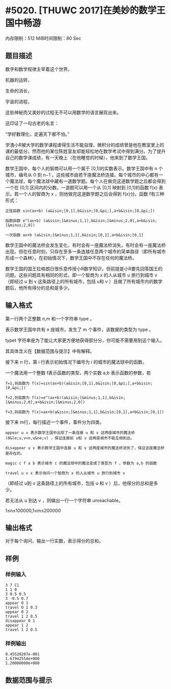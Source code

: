 # #5020. [THUWC 2017]在美妙的数学王国中畅游

内存限制：512 MiB时间限制：80 Sec

## 题目描述

数字和数学规律主宰着这个世界。

机器的运转，

生命的消长，

宇宙的进程，

这些神秘而又美妙的过程无不可以用数学的语言展现出来。

这印证了一句古老的名言：

&ldquo;学好数理化，走遍天下都不怕。&rdquo;

学渣小R被大学的数学课程虐得生活不能自理，微积分的成绩曾是他在教室里上的课的最低分。然而他的某位陈姓室友却能轻松地在数学考试中得到满分。为了提升自己的数学课成绩，有一天晚上（在他睡觉的时候），他来到了数学王国。

数学王国中，每个人的智商可以用一个属于 [0,1]的实数表示。数学王国中有 n 个城市，编号从 0 到 n&minus;1 ，这些城市由若干座魔法桥连接。每个城市的中心都有一个魔法球，每个魔法球中藏有一道数学题。每个人在做完这道数学题之后都会得到一个在 [0,1] 区间内的分数。一道题可以用一个从 [0,1] 映射到 [0,1]的函数 f(x) 表示。若一个人的智商为 x ，则他做完这道数学题之后会得到 f(x)分。函数 f有三种形式：

    正弦函数 sin(ax+b) (a&isin;[0,1],b&isin;[0,&pi;],a+b&isin;[0,&pi;])

    指数函数 e^(ax+b) (a&isin;[&minus;1,1],b&isin;[&minus;2,0],a+b&isin;[&minus;2,0])

    一次函数 ax+b (a&isin;[&minus;1,1],b&isin;[0,1],a+b&isin;[0,1]

数学王国中的魔法桥会发生变化，有时会有一座魔法桥消失，有时会有一座魔法桥出现。但在任意时刻，只存在至多一条连接任意两个城市的简单路径（即所有城市形成一个森林）。在初始情况下，数学王国中不存在任何的魔法桥。

数学王国的国王拉格朗日很乐意传授小R数学知识，但前提是小R要先回答国王的问题。这些问题具有相同的形式，即一个智商为 x 的人从城市 u 旅行到城市 v（即经过 u 到 v 这条路径上的所有城市，包括 u和 v ）且做了所有城市内的数学题后，他所有得分的总和是多少。

## 输入格式

第一行两个正整数 n,m 和一个字符串 type 。

表示数学王国中共有 n 座城市，发生了 m 个事件，该数据的类型为 type 。 

typet 字符串是为了能让大家更方便地获得部分分，你可能不需要用到这个输入。

其具体含义在【数据范围与提示】中有解释。

接下来 n 行，第 i 行表示初始情况下编号为 i 的城市的魔法球中的函数。

一个魔法用一个整数 f表示函数的类型，两个实数 a,b 表示函数的参数，若

    f=1,则函数为 f(x)=sin(ax+b)(a&isin;[0,1],b&isin;[0,&pi;],a+b&isin;[0,&pi;])

    f=2,则函数为 f(x)=e^(ax+b)(a&isin;[&minus;1,1],b&isin;[&minus;2,0],a+b&isin;[&minus;2,0])

    f=3,则函数为 f(x)=ax+b(a&isin;[&minus;1,1],b&isin;[0,1],a+b&isin;[0,1])

接下来 m行，每行描述一个事件，事件分为四类。

    appear u v 表示数学王国中出现了一条连接 u 和 v 这两座城市的魔法桥 (0&le;u,v<n,u&ne;v) ，保证连接前 u和 v 这两座城市不能互相到达。

    disappear u v 表示数学王国中连接 u 和 v 这两座城市的魔法桥消失了，保证这座魔法桥是存在的。

    magic c f a b 表示城市 c 的魔法球中的魔法变成了类型为 f ，参数为 a,b 的函数

    travel u v x 表示询问一个智商为 x 的人从城市 u 旅行到城市 v 

（即经过 u到 v 这条路径上的所有城市，包括 u 和 v ）后，他得分的总和是多少。

 若无法从 u 到达 v ，则输出一行一个字符串 unreachable。

1&le;n&le;100000,1&le;m&le;200000

## 输出格式

对于每个询问，输出一行实数，表示得分的总和。

## 样例

### 样例输入

    
    3 7 C1
    1 1 0
    3 0.5 0.5
    3 -0.5 0.7
    appear 0 1
    travel 0 1 0.3
    appear 0 2
    travel 1 2 0.5
    disappear 0 1
    appear 1 2
    travel 1 2 0.5
    

### 样例输出

    
    9.45520207e-001
    1.67942554e+000
    1.20000000e+000
    

## 数据范围与提示
